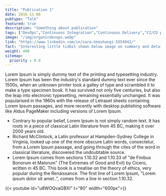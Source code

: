 ```yaml
---
title: "Publication 1"
date: 2016-11-08
pubtype: "Talk"
featured: true
description: "Something about publication"
tags: ["DevOps","Continuous Integration","Continuous Delivery","CI/CD pipelines","agile","Culture"]
image: "/img/organicdevops.webp"
link: "https://www.linkedin.com/in/sara-hooshangi-5554942/"
fact: "Interesting little tidbit shown below image on summary and detail page"
weight: 400
sitemap:
  priority : 0.8
---
```



Lorem Ipsum is simply dummy text of the printing and typesetting industry. Lorem Ipsum has been the industry's standard dummy text ever since the 1500s, when an unknown printer took a galley of type and scrambled it to make a type specimen book. It has survived not only five centuries, but also the leap into electronic typesetting, remaining essentially unchanged. It was popularised in the 1960s with the release of Letraset sheets containing Lorem Ipsum passages, and more recently with desktop publishing software like Aldus PageMaker including versions of Lorem Ipsum.

- Contrary to popular belief, Lorem Ipsum is not simply random text. It has roots in a piece of classical Latin literature from 45 BC, making it over 2000 years old. 
- Richard McClintock, a Latin professor at Hampden-Sydney College in Virginia, looked up one of the more obscure Latin words, consectetur, from a Lorem Ipsum passage, and going through the cites of the word in classical literature, discovered the undoubtable source. 
- Lorem Ipsum comes from sections 1.10.32 and 1.10.33 of "de Finibus Bonorum et Malorum" (The Extremes of Good and Evil) by Cicero, written in 45 BC. This book is a treatise on the theory of ethics, very popular during the Renaissance. The first line of Lorem Ipsum, "Lorem ipsum dolor sit amet..", comes from a line in section 1.10.32.

{{< youtube id="u8WOQvaGBXI" t="80" width="600px">}}